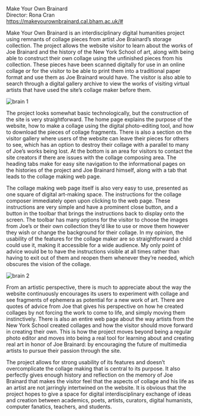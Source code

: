 Make Your Own Brainard   
Director: Rona Cran   
https://makeyourownbrainard.cal.bham.ac.uk/#   

Make Your Own Brainard is an interdisciplinary digital humanities project using remnants of collage pieces from artist Joe Brainard’s storage collection. 
The project allows the website visitor to learn about the works of Joe Brainard and the history of the New York School of art, 
along with being able to construct their own collage using the unfinished pieces from his collection. 
These pieces have been scanned digitally for use in an online collage or for the visitor to be able to print them into a traditional paper format and use them as 
Joe Brainard would have. The visitor is also able to search through a digital gallery archive to view the works of visiting virtual artists that have used the site’s 
collage maker before them.    

![brain 1](https://user-images.githubusercontent.com/90112178/138632501-90a4f88c-6168-4fa0-aa9a-3550bf74ac00.JPG)

The project looks somewhat basic technologically, but the construction of the site is very straightforward. The home page explains the purpose of the website, 
how to make a collage using the digital photo-editing tool, and how to download the pieces of collage fragments. There is also a section on the visitor gallery 
where users of the website can leave their pieces for others to see, which has an option to destroy their collage with a parallel to many of Joe’s works being lost.
At the bottom is an area for visitors to contact the site creators if there are issues with the collage composing area. 
The heading tabs make for easy site navigation to the informational pages on the histories of the project and Joe Brainard himself, 
along with a tab that leads to the collage making web page.    

The collage making web page itself is also very easy to use, presented as one square of digital art-making space. 
The instructions for the collage composer immediately open upon clicking to the web page. 
These instructions are very simple and have a prominent close button, and a button in the toolbar that brings the instructions back to display onto the screen. 
The toolbar has many options for the visitor to choose the images from Joe’s or their own collection 
they’d like to use or move them however they wish or change the background for their collage. In my opinion, the usability of the 
features for the collage maker are so straightforward a child could use it, making it accessible for a wide audience.
My only point of advice would be to have the instructions visible at all times rather than having to exit out of them and reopen them whenever they’re needed, 
which obscures the vision of the collage.    

![brain 2](https://user-images.githubusercontent.com/90112178/138632523-2a4f377f-3c02-48ca-9cda-b2587d82bb7e.JPG)

From an artistic perspective, there is much to appreciate about the way the website continuously encourages its users to experiment with collage and see fragments 
of ephemera as potential for a new work of art. There are quotes of advice from Joe that gives his perspective on how he created collages by not forcing the work 
to come to life, and simply moving them instinctively. There is also an entire web page about the way artists from the New York School created collages and how the 
visitor should move forward in creating their own. This is how the project moves beyond being a regular photo editor and moves into being a real tool for learning 
about and creating real art in honor of Joe Brainard: by encouraging the future of multimedia artists to pursue their passion through the site.    

The project allows for strong usability of its features and doesn’t overcomplicate the collage making that is central to its purpose.
It also perfectly gives enough history and reflection on the memory of Joe Brainard that makes the visitor feel that the aspects of collage and 
his life as an artist are not jarringly intertwined on the website. It is obvious that the project hopes to give a space for digital interdisciplinary 
exchange of ideas and creation between academics, poets, artists, curators, digital humanists, computer fanatics, teachers, and students.    
